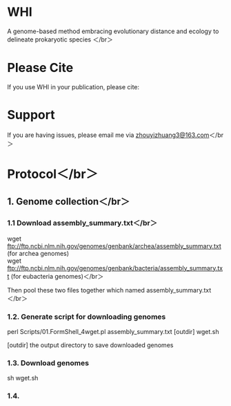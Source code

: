 # WHI
A genome-based method embracing evolutionary distance and ecology to delineate prokaryotic species ＜/br＞

# Please Cite
If you use WHI in your publication, please cite:

# Support
If you are having issues, please email me via zhouyizhuang3@163.com＜/br＞

# Protocol＜/br＞
## 1. Genome collection＜/br＞
### 1.1 Download assembly_summary.txt＜/br＞
wget ftp://ftp.ncbi.nlm.nih.gov/genomes/genbank/archea/assembly_summary.txt (for archea genomes)  
wget ftp://ftp.ncbi.nlm.nih.gov/genomes/genbank/bacteria/assembly_summary.txt (for eubacteria genomes)＜/br＞

Then pool these two files together which named assembly_summary.txt＜/br＞

### 1.2. Generate script for downloading genomes
perl Scripts/01.FormShell_4wget.pl assembly_summary.txt [outdir] wget.sh

[outdir] the output directory to save downloaded genomes

### 1.3. Download genomes
sh wget.sh

### 1.4. 
